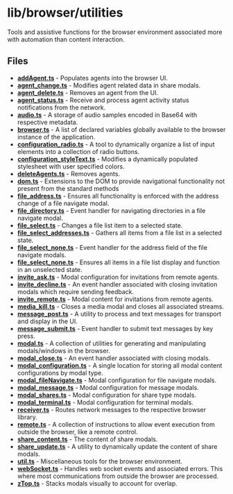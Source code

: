 # lib/browser/utilities
Tools and assistive functions for the browser environment associated more with automation than content interaction.

## Files
<!-- Do not edit below this line.  Contents dynamically populated. -->

* **[addAgent.ts](addAgent.ts)**                               - Populates agents into the browser UI.
* **[agent_change.ts](agent_change.ts)**                       - Modifies agent related data in share modals.
* **[agent_delete.ts](agent_delete.ts)**                       - Removes an agent from the UI.
* **[agent_status.ts](agent_status.ts)**                       - Receive and process agent activity status notifications from the network.
* **[audio.ts](audio.ts)**                                     - A storage of audio samples encoded in Base64 with respective metadata.
* **[browser.ts](browser.ts)**                                 - A list of declared variables globally available to the browser instance of the application.
* **[configuration_radio.ts](configuration_radio.ts)**         - A tool to dynamically organize a list of input elements into a collection of radio buttons.
* **[configuration_styleText.ts](configuration_styleText.ts)** - Modifies a dynamically populated stylesheet with user specified colors.
* **[deleteAgents.ts](deleteAgents.ts)**                       - Removes agents.
* **[dom.ts](dom.ts)**                                         - Extensions to the DOM to provide navigational functionality not present from the standard methods
* **[file_address.ts](file_address.ts)**                       - Ensures all functionality is enforced with the address change of a file navigate modal.
* **[file_directory.ts](file_directory.ts)**                   - Event handler for navigating directories in a file navigate modal.
* **[file_select.ts](file_select.ts)**                         - Changes a file list item to a selected state.
* **[file_select_addresses.ts](file_select_addresses.ts)**     - Gathers all items from a file list in a selected state.
* **[file_select_none.ts](file_select_none.ts)**               - Event handler for the address field of the file navigate modals.
* **[file_select_none.ts](file_select_none.ts)**               - Ensures all items in a file list display and function in an unselected state.
* **[invite_ask.ts](invite_ask.ts)**                           - Modal configuration for invitations from remote agents.
* **[invite_decline.ts](invite_decline.ts)**                   - An event handler associated with closing invitation modals which require sending feedback.
* **[invite_remote.ts](invite_remote.ts)**                     - Modal content for invitations from remote agents.
* **[media_kill.ts](media_kill.ts)**                           - Closes a media modal and closes all associated streams.
* **[message_post.ts](message_post.ts)**                       - A utility to process and text messages for transport and display in the UI.
* **[message_submit.ts](message_submit.ts)**                   - Event handler to submit text messages by key press.
* **[modal.ts](modal.ts)**                                     - A collection of utilities for generating and manipulating modals/windows in the browser.
* **[modal_close.ts](modal_close.ts)**                         - An event handler associated with closing modals.
* **[modal_configuration.ts](modal_configuration.ts)**         - A single location for storing all modal content configurations by modal type.
* **[modal_fileNavigate.ts](modal_fileNavigate.ts)**           - Modal configuration for file navigate modals.
* **[modal_message.ts](modal_message.ts)**                     - Modal configuration for message modals.
* **[modal_shares.ts](modal_shares.ts)**                       - Modal configuration for share type modals.
* **[modal_terminal.ts](modal_terminal.ts)**                   - Modal configuration for terminal modals.
* **[receiver.ts](receiver.ts)**                               - Routes network messages to the respective browser library.
* **[remote.ts](remote.ts)**                                   - A collection of instructions to allow event execution from outside the browser, like a remote control.
* **[share_content.ts](share_content.ts)**                     - The content of share modals.
* **[share_update.ts](share_update.ts)**                       - A utility to dynamically update the content of share modals.
* **[util.ts](util.ts)**                                       - Miscellaneous tools for the browser environment.
* **[webSocket.ts](webSocket.ts)**                             - Handles web socket events and associated errors. This where most communications from outside the browser are processed.
* **[zTop.ts](zTop.ts)**                                       - Stacks modals visually to account for overlap.